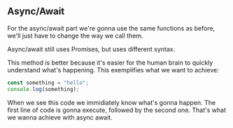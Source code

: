 ## Async/Await

For the async/await part we're gonna use the same functions as before, we'll just have to change the way we call them.

Async/await still uses Promises, but uses different syntax.

This method is better because it's easier for the human brain to quickly understand what's happening. This exemplifies what we want to achieve:

```js
const something = "hello";
console.log(something);
```

When we see this code we immidiately know what's gonna happen. The first line of code is gonna execute, followed by the second one. That's what we wanna achieve with async await.
